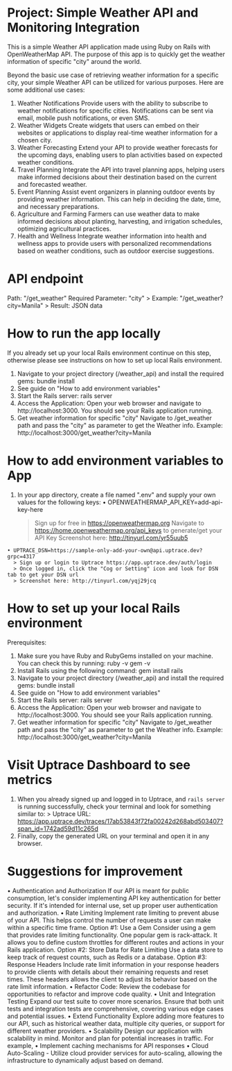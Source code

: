 # Project: Simple Weather API and Monitoring Integration

This is a simple Weather API application made using Ruby on Rails with OpenWeatherMap API.
The purpose of this app is to quickly get the weather information of specific "city" around the world.

Beyond the basic use case of retrieving weather information for a specific city, your simple Weather API can be utilized for various purposes. Here are some additional use cases:
  1. Weather Notifications
    Provide users with the ability to subscribe to weather notifications for specific cities. Notifications can be sent via email, mobile push notifications, or even SMS.
  2. Weather Widgets
    Create widgets that users can embed on their websites or applications to display real-time weather information for a chosen city.
  3. Weather Forecasting
    Extend your API to provide weather forecasts for the upcoming days, enabling users to plan activities based on expected weather conditions.
  4. Travel Planning
    Integrate the API into travel planning apps, helping users make informed decisions about their destination based on the current and forecasted weather.
  5. Event Planning
    Assist event organizers in planning outdoor events by providing weather information. This can help in deciding the date, time, and necessary preparations.
  6. Agriculture and Farming
    Farmers can use weather data to make informed decisions about planting, harvesting, and irrigation schedules, optimizing agricultural practices.
  7. Health and Wellness
    Integrate weather information into health and wellness apps to provide users with personalized recommendations based on weather conditions, such as outdoor exercise suggestions.


# API endpoint

  Path: "/get_weather"
  Required Parameter: "city"
    > Example: "/get_weather?city=Manila"
    > Result: JSON data


# How to run the app locally

If you already set up your local Rails environment continue on this step, otherwise please see instructions on how to set up local Rails environment.

1. Navigate to your project directory (/weather_api) and install the required gems:
  bundle install
2. See guide on "How to add environment variables"
3. Start the Rails server:
  rails server
4. Access the Application:
  Open your web browser and navigate to http://localhost:3000. You should see your Rails application running.
5. Get weather information for specific "city"
  Navigate to /get_weather path and pass the "city" as parameter to get the Weather info.
  Example: http://localhost:3000/get_weather?city=Manila 


# How to add environment variables to App
  1. In your app directory, create a file named ".env" and supply your own values for the following keys:
    • OPENWEATHERMAP_API_KEY=add-api-key-here
      > Sign up for free in https://openweathermap.org
      > Navigate to https://home.openweathermap.org/api_keys to generate/get your API Key
      > Screenshot here: http://tinyurl.com/yr55uub5

    • UPTRACE_DSN=https://sample-only-add-your-own@api.uptrace.dev?grpc=4317
      > Sign up or login to Uptrace https://app.uptrace.dev/auth/login
      > Once logged in, click the "Cog or Setting" icon and look for DSN tab to get your DSN url
      > Screenshot here: http://tinyurl.com/yqj29jcq


# How to set up your local Rails environment
Prerequisites:
  1. Make sure you have Ruby and RubyGems installed on your machine. You can check this by running:
    ruby -v
    gem -v
  2. Install Rails using the following command:
    gem install rails
  3. Navigate to your project directory (/weather_api) and install the required gems:
    bundle install
  4. See guide on "How to add environment variables"
  5. Start the Rails server:
    rails server
  6. Access the Application:
    Open your web browser and navigate to http://localhost:3000. You should see your Rails application running.
  7. Get weather information for specific "city"
    Navigate to /get_weather path and pass the "city" as parameter to get the Weather info.
    Example: http://localhost:3000/get_weather?city=Manila 


# Visit Uptrace Dashboard to see metrics
  1. When you already signed up and logged in to Uptrace, and `rails server` is running successfully,
  check your terminal and look for something similar to:
    > Uptrace URL: https://app.uptrace.dev/traces/17ab53843f72fa00242d268abd503407?span_id=1742ad59d11c265d
  2. Finally, copy the generated URL on your terminal and open it in any browser.


# Suggestions for improvement
• Authentication and Authorization
  If our API is meant for public consumption, let's consider implementing API key authentication for better security. If it's intended for internal use, set up proper user authentication and authorization.
• Rate Limiting
  Implement rate limiting to prevent abuse of your API. This helps control the number of requests a user can make within a specific time frame.
    Option #1: Use a Gem
      Consider using a gem that provides rate limiting functionality. One popular gem is rack-attack. It allows you to define custom throttles for different routes and actions in your Rails application.
    Option #2: Store Data for Rate Limiting
      Use a data store to keep track of request counts, such as Redis or a database.
    Option #3: Response Headers
      Include rate limit information in your response headers to provide clients with details about their remaining requests and reset times. These headers allows the client to adjust its behavior based on the rate limit information.
• Refactor Code:
  Review the codebase for opportunities to refactor and improve code quality.
• Unit and Integration Testing
  Expand our test suite to cover more scenarios. Ensure that both unit tests and integration tests are comprehensive, covering various edge cases and potential issues.
• Extend Functionality
  Explore adding more features to our API, such as historical weather data, multiple city queries, or support for different weather providers.
• Scalability
  Design our application with scalability in mind. Monitor and plan for potential increases in traffic.
  For example,
    • Implement caching mechanisms for API responses
    • Cloud Auto-Scaling - Utilize cloud provider services for auto-scaling, allowing the infrastructure to dynamically adjust based on demand.
